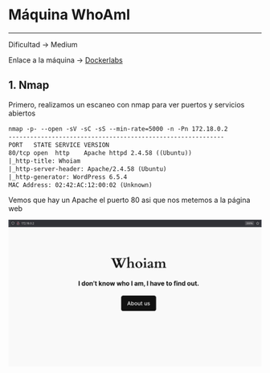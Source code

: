 # Máquina WhoAmI

---------------------

Dificultad -> Medium

Enlace a la máquina -> [Dockerlabs](https://dockerlabs.es/)

## 1. Nmap

Primero, realizamos un escaneo con nmap para ver puertos y servicios abiertos

```shell
nmap -p- --open -sV -sC -sS --min-rate=5000 -n -Pn 172.18.0.2
------------------------------------------------------------
PORT   STATE SERVICE VERSION
80/tcp open  http    Apache httpd 2.4.58 ((Ubuntu))
|_http-title: Whoiam
|_http-server-header: Apache/2.4.58 (Ubuntu)
|_http-generator: WordPress 6.5.4
MAC Address: 02:42:AC:12:00:02 (Unknown)
```

Vemos que hay un Apache el puerto 80 asi que nos metemos a la página web

![](assets/2025-10-24-16-21-06-image.png)
